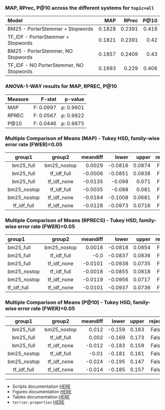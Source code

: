  
### MAP, RPrec, P@10 across the different systems for `topic=all`
| Model                                   |    MAP |   RPrec |   P@10 |
|:----------------------------------------|-------:|--------:|-------:|
| BM25 - PorterStemmer + Stopwords        | 0.1828 |  0.2391 |  0.418 |
| TF_IDF - PorterStemmer + Stopwords      | 0.1821 |  0.2391 |  0.42  |
| BM25 - PorterStemmer, NO Stopwords      | 0.1857 |  0.2409 |  0.43  |
| TF_IDF - NO PorterStemmer, NO Stopwords | 0.1693 |  0.229  |  0.406 |

### ANOVA-1-WAY results for MAP, RPREC, P@10
| Measure |    F-stat |  p-value  | 
|:--------|----------:|----------:| 
| MAP     | F: 0.0997 | p: 0.9601 |
| RPREC   | F: 0.0567 | p: 0.9822 |
| P@10    | F: 0.0446 | p: 0.9875 |



### Multiple Comparison of Means (MAP) - Tukey HSD, family-wise error rate (FWER)=0.05  

|    group1   |    group2   | meandiff |  lower  | upper  |  reject |
|:-----------:|:-----------:|---------:|--------:|-------:|--------:|
|  bm25_full  | bm25_nostop |  0.0029  | -0.0816 | 0.0874 |  False  |
|  bm25_full  | tf_idf_full | -0.0006  | -0.0851 | 0.0838 |  False  |
|  bm25_full  | tf_idf_none | -0.0135  |  -0.098 | 0.071  |  False  |
| bm25_nostop | tf_idf_full | -0.0035  |  -0.088 | 0.081  |  False  |
| bm25_nostop | tf_idf_none | -0.0164  | -0.1008 | 0.0681 |  False  |
| tf_idf_full | tf_idf_none | -0.0128  | -0.0973 | 0.0716 |  False  |


### Multiple Comparison of Means (RPRECS) - Tukey HSD, family-wise error rate (FWER)=0.05  

|    group1   |    group2   | meandiff |  lower  | upper  | reject |
|:------------|:-----------:|---------:|--------:|-------:|-------:|
|  bm25_full  | bm25_nostop |  0.0018  | -0.0818 | 0.0854 | False  |
|  bm25_full  | tf_idf_full |   -0.0   | -0.0837 | 0.0836 | False  |
|  bm25_full  | tf_idf_none | -0.0101  | -0.0938 | 0.0735 | False  |
| bm25_nostop | tf_idf_full | -0.0018  | -0.0855 | 0.0818 | False  |
| bm25_nostop | tf_idf_none | -0.0119  | -0.0956 | 0.0717 | False  |
| tf_idf_full | tf_idf_none | -0.0101  | -0.0937 | 0.0736 | False  |

### Multiple Comparison of Means (P@10) - Tukey HSD, family-wise error rate (FWER)=0.05 

|    group1   |    group2   | meandiff | lower  | upper | reject |
|:-----------:|:-----------:|---------:|-------:|------:|-------:|
|  bm25_full  | bm25_nostop |  0.012   | -0.159 | 0.183 | False  |
|  bm25_full  | tf_idf_full |  0.002   | -0.169 | 0.173 | False  |
|  bm25_full  | tf_idf_none |  -0.012  | -0.183 | 0.159 | False  |
| bm25_nostop | tf_idf_full |  -0.01   | -0.181 | 0.161 | False  |
| bm25_nostop | tf_idf_none |  -0.024  | -0.195 | 0.147 | False  |
| tf_idf_full | tf_idf_none |  -0.014  | -0.185 | 0.157 | False  |
___

- Scripts documentation [HERE](docs/SCRIPTS.md)
- Figures documentation [HERE](docs/FIGURES.md)
- Tables documentation [HERE]()
- `terrier.properties` [HERE](terrier.properties)
